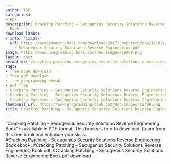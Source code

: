 ```yaml
---
author: TBD
categories:
- PDF
description: Cracking Patching – Secugenius Security Solutions Reverse Engineering
  Book
download_links:
- info: '121017'
  url: https://programming-book.com/download/2017/ComputerBooks/121017/Cracking Patching
    - Secugenius Security Solutions Reverse Engineering.pdf
image: https://www.programming-book.com/doc-images/10409.png
layout: post
permalink: /cracking-patching-secugenius-security-solutions-reverse-engineering-book.html
tags:
- free book download
- free pdf download
- free programming ebook
- pdf free
- Cracking Patching – Secugenius Security Solutions Reverse Engineering Book ebook
- Cracking Patching – Secugenius Security Solutions Reverse Engineering Book pdf
- Cracking Patching – Secugenius Security Solutions Reverse Engineering Book pdf download
thumbnail_url: https://www.programming-book.com/doc-images/10409.png
title: Cracking Patching – Secugenius Security Solutions Reverse Engineering Book
---
```


 
<div class="item-desc text-justify">
  "Cracking Patching – Secugenius Security Solutions Reverse Engineering Book" is available in PDF format. This books is free to download. Learn from this free book and enhance your skills.
  <br>
  #Cracking Patching – Secugenius Security Solutions Reverse Engineering Book ebook, #Cracking Patching – Secugenius Security Solutions Reverse Engineering Book pdf, #Cracking Patching – Secugenius Security Solutions Reverse Engineering Book pdf download
</div>